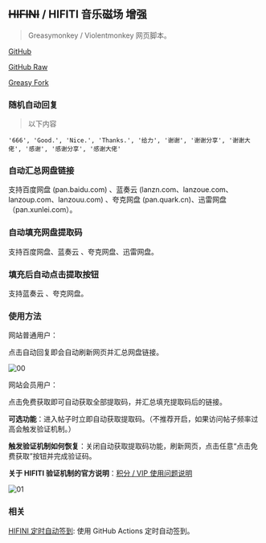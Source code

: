 ## ~~HIFINI~~ / HIFITI 音乐磁场 增强

> Greasymonkey / Violentmonkey 网页脚本。

[GitHub](https://github.com/ewigl/hifini-enhanced)

[GitHub Raw](https://raw.githubusercontent.com/ewigl/hifini-enhanced/refs/heads/main/hifini.user.js)

[Greasy Fork](https://greasyfork.org/scripts/502411)

### 随机自动回复

> 以下内容

    '666', 'Good.', 'Nice.', 'Thanks.', '给力', '谢谢', '谢谢分享', '谢谢大佬', '感谢', '感谢分享', '感谢大佬'

### 自动汇总网盘链接

支持百度网盘 (pan.baidu.com) 、蓝奏云 (lanzn.com、lanzoue.com、lanzoup.com、lanzouu.com) 、夸克网盘 (pan.quark.cn)、迅雷网盘（pan.xunlei.com）。

### 自动填充网盘提取码

支持百度网盘、蓝奏云 、夸克网盘、迅雷网盘。

### 填充后自动点击提取按钮

支持蓝奏云 、夸克网盘。

### 使用方法

网站普通用户：

点击自动回复即会自动刷新网页并汇总网盘链接。

![00](https://raw.githubusercontent.com/ewigl/hus/main/images/00.png)

网站会员用户：

点击免费获取即可自动获取全部提取码，并汇总填充提取码后的链接。

**可选功能**：进入帖子时立即自动获取提取码。（不推荐开启，如果访问帖子频率过高会触发验证机制。）

**触发验证机制如何恢复**：关闭自动获取提取码功能，刷新网页，点击任意“点击免费获取”按钮并完成验证码。

**关于 HIFITI 验证机制的官方说明**：[积分 / VIP 使用问题说明](https://www.hifiti.com/thread-1.htm)

![01](https://raw.githubusercontent.com/ewigl/hus/main/images/01.png)

### 相关

[HIFINI 定时自动签到](https://github.com/ewigl/hifini-auto-checkin): 使用 GitHub Actions 定时自动签到。
